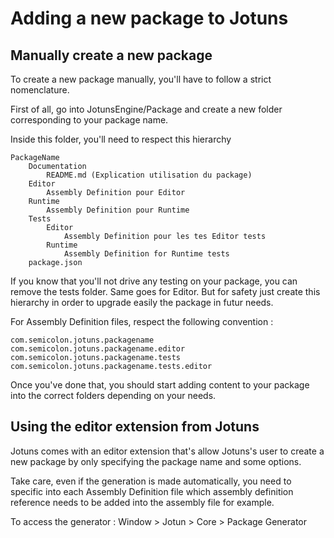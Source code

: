 # Adding a new package to Jotuns

## Manually create a new package

To create a new package manually, you'll have to follow a strict nomenclature.

First of all, go into JotunsEngine/Package and create a new folder corresponding to your package name.

Inside this folder, you'll need to respect this hierarchy

    PackageName
        Documentation
            README.md (Explication utilisation du package)
        Editor
            Assembly Definition pour Editor
        Runtime
            Assembly Definition pour Runtime
        Tests
            Editor
                Assembly Definition pour les tes Editor tests
            Runtime
                Assembly Definition for Runtime tests
        package.json

If you know that you'll not drive any testing on your package, you can remove the tests folder. Same goes for Editor. But for safety just create this hierarchy in order to upgrade easily the package in futur needs.

For Assembly Definition files, respect the following convention :
    
    com.semicolon.jotuns.packagename
    com.semicolon.jotuns.packagename.editor
    com.semicolon.jotuns.packagename.tests
    com.semicolon.jotuns.packagename.tests.editor
    
Once you've done that, you should start adding content to your package into the correct folders depending on your needs.

## Using the editor extension from Jotuns

Jotuns comes with an editor extension that's allow Jotuns's user to create a new package by only specifying the package name and some options.

Take care, even if the generation is made automatically, you need to specific into each Assembly Definition file which assembly definition reference needs to be added into the assembly file for example.

To access the generator : Window > Jotun > Core > Package Generator


